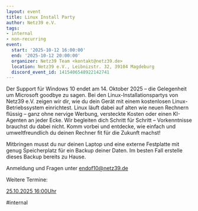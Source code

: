 ```yaml
---
layout: event
title: Linux Install Party
author: Netz39 e.V.
tags:
- internal
- non-recurring
event:
  start: '2025-10-12 16:00:00'
  end: '2025-10-12 20:00:00'
  organizer: Netz39 Team <kontakt@netz39.de>
  location: Netz39 e.V., Leibnizstr. 32, 39104 Magdeburg
  discord_event_id: 1415406548922142741
---
```

Der Support für Windows 10 endet am 14. Oktober 2025 – die Gelegenheit um Microsoft goodbye zu sagen. Bei den Linux-Installationspartys von Netz39 e.V. zeigen wir dir, wie du dein Gerät mit einem kostenlosen Linux-Betriebssystem einrichtest. Linux läuft dabei auf alten wie neuen Rechnern flüssig – ganz ohne nervige Werbung, versteckte Kosten oder einen KI-Agenten an jeder Ecke. Wir begleiten dich Schritt für Schritt – Vorkenntnisse brauchst du dabei nicht. Komm vorbei und entdecke, wie einfach und umweltfreundlich du deinen Rechner fit für die Zukunft machst!

Mitbringen musst du nur deinen Laptop und eine externe Festplatte mit genug Speicherplatz für ein Backup deiner Daten. Im besten Fall erstelle dieses Backup bereits zu Hause.

Anmeldung und Fragen unter endof10@netz39.de

Weitere Termine: 

[25.10.2025 16:00Uhr](https://www.netz39.de/events/2025/discord-event-1415407086317342792 )

#internal